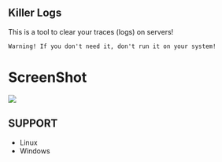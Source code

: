 ## Killer Logs


This is a tool to clear your traces (logs) on servers! 

`Warning! If you don't need it, don't run it on your system! ` 


# ScreenShot

<img src="https://github.com/esfelurm/Killer-logs/assets/104654028/e3e4e425-e03f-467b-85a6-ea40be22e477"> 

## SUPPORT

- Linux
- Windows
